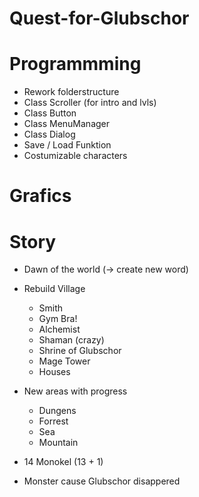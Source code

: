 # Quest-for-Glubschor



# Programmming
  - Rework folderstructure
  - Class Scroller (for intro and lvls)
  - Class Button
  - Class MenuManager
  - Class Dialog 
  - Save / Load Funktion 
  - Costumizable characters

# Grafics

# Story
  - Dawn of the world (-> create new word)
  - Rebuild Village
    - Smith
    - Gym Bra!
    - Alchemist
    - Shaman (crazy)
    - Shrine of Glubschor 
    - Mage Tower
    - Houses
    
 - New areas with progress
    - Dungens
    - Forrest
    - Sea
    - Mountain
    
    
  - 14 Monokel (13 + 1)
  - Monster cause Glubschor disappered
    
